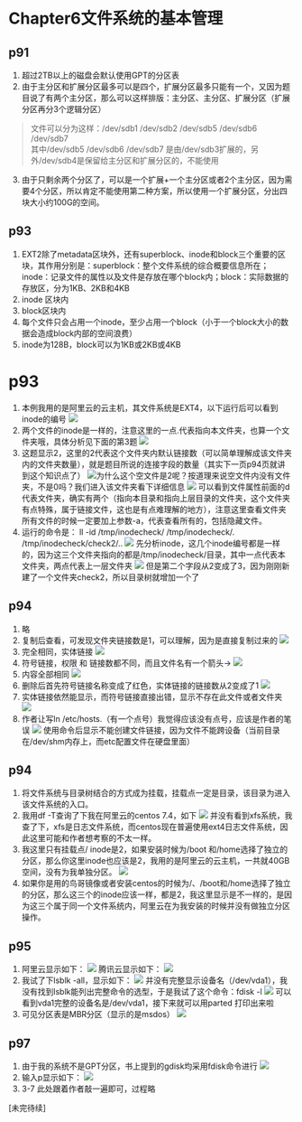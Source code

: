 # Chapter6文件系统的基本管理
## p91 
1. 超过2TB以上的磁盘会默认使用GPT的分区表
2. 由于主分区和扩展分区最多可以是四个，扩展分区最多只能有一个，又因为题目说了有两个主分区，那么可以这样排版：主分区、主分区、扩展分区（扩展分区再分3个逻辑分区）
> 文件可以分为这样：/dev/sdb1 /dev/sdb2 /dev/sdb5 /dev/sdb6 /dev/sdb7  
> 其中/dev/sdb5 /dev/sdb6 /dev/sdb7 是由/dev/sdb3扩展的，另外/dev/sdb4是保留给主分区和扩展分区的，不能使用  
3. 由于只剩余两个分区了，可以是一个扩展+一个主分区或者2个主分区，因为需要4个分区，所以肯定不能使用第二种方案，所以使用一个扩展分区，分出四块大小约100G的空间。

## p93 
1. EXT2除了metadata区块外，还有superblock、inode和block三个重要的区块，其作用分别是：superblock：整个文件系统的综合概要信息所在；inode：记录文件的属性以及文件是存放在哪个block内；block：实际数据的存放区，分为1KB、2KB和4KB
2. inode 区块内
3. block区块内
4. 每个文件只会占用一个inode，至少占用一个block（小于一个block大小的数据会造成block内部的空间浪费）
5. inode为128B，block可以为1KB或2KB或4KB

# p93
1. 本例我用的是阿里云的云主机，其文件系统是EXT4，以下运行后可以看到inode的编号
![](Chapter6%E6%96%87%E4%BB%B6%E7%B3%BB%E7%BB%9F%E7%9A%84%E5%9F%BA%E6%9C%AC%E7%AE%A1%E7%90%86/3ADF56F8-CB69-4E79-A3F2-96234528E265.png)
2. 两个文件的inode是一样的，注意这里的一点.代表指向本文件夹，也算一个文件夹哦，具体分析见下面的第3题
![](Chapter6%E6%96%87%E4%BB%B6%E7%B3%BB%E7%BB%9F%E7%9A%84%E5%9F%BA%E6%9C%AC%E7%AE%A1%E7%90%86/D91DDD30-7F7B-4235-A47C-71272F98B878.png)
3. 这题显示2，这里的2代表这个文件夹内默认链接数（可以简单理解成该文件夹内的文件夹数量），就是题目所说的连接字段的数量（其实下一页p94页就讲到这个知识点了）
![](Chapter6%E6%96%87%E4%BB%B6%E7%B3%BB%E7%BB%9F%E7%9A%84%E5%9F%BA%E6%9C%AC%E7%AE%A1%E7%90%86/06DCAA40-980B-498E-B4AE-E5B41E29A022.png)为什么这个空文件是2呢？按道理来说空文件内没有文件夹，不是0吗？我们进入该文件夹看下详细信息
![](Chapter6%E6%96%87%E4%BB%B6%E7%B3%BB%E7%BB%9F%E7%9A%84%E5%9F%BA%E6%9C%AC%E7%AE%A1%E7%90%86/CCB4BE0F-0598-458B-902D-AA466388D2F8.png)
可以看到文件属性前面的d代表文件夹，确实有两个（指向本目录和指向上层目录的文件夹，这个文件夹有点特殊，属于链接文件，这也是有点难理解的地方），注意这里查看文件夹所有文件的时候一定要加上参数-a，代表查看所有的，包括隐藏文件。
4. 运行的命令是： ll -id /tmp/inodecheck/ /tmp/inodecheck/. /tmp/inodecheck/check2/..
![](Chapter6%E6%96%87%E4%BB%B6%E7%B3%BB%E7%BB%9F%E7%9A%84%E5%9F%BA%E6%9C%AC%E7%AE%A1%E7%90%86/ACBD0A1E-3C5B-4D52-BE6C-7614FABFA737.png)
先分析inode，这几个inode编号都是一样的，因为这三个文件夹指向的都是/tmp/inodecheck/目录，其中一点代表本文件夹，两点代表上一层文件夹
![](Chapter6%E6%96%87%E4%BB%B6%E7%B3%BB%E7%BB%9F%E7%9A%84%E5%9F%BA%E6%9C%AC%E7%AE%A1%E7%90%86/B74F1C20-E6DD-49B8-AFC3-971C0D384DE8.png)
但是第二个字段从2变成了3，因为刚刚新建了一个文件夹check2，所以目录树就增加一个了
## p94
1. 略
2. 复制后查看，可发现文件夹链接数是1，可以理解，因为是直接复制过来的
![](Chapter6%E6%96%87%E4%BB%B6%E7%B3%BB%E7%BB%9F%E7%9A%84%E5%9F%BA%E6%9C%AC%E7%AE%A1%E7%90%86/8ED24615-6BCF-45F3-BC26-C50008B742A5.png)
3. 完全相同，实体链接
![](Chapter6%E6%96%87%E4%BB%B6%E7%B3%BB%E7%BB%9F%E7%9A%84%E5%9F%BA%E6%9C%AC%E7%AE%A1%E7%90%86/1A764167-7568-434C-A0A6-675111EC0C7A.png)
4. 符号链接，权限 和 链接数都不同，而且文件名有一个箭头->
![](Chapter6%E6%96%87%E4%BB%B6%E7%B3%BB%E7%BB%9F%E7%9A%84%E5%9F%BA%E6%9C%AC%E7%AE%A1%E7%90%86/22322C6E-717C-4935-AAD3-DC8A413C5CB8.png)
5. 内容全部相同
![](Chapter6%E6%96%87%E4%BB%B6%E7%B3%BB%E7%BB%9F%E7%9A%84%E5%9F%BA%E6%9C%AC%E7%AE%A1%E7%90%86/A99FE35C-3C3B-49F6-9E0D-E3C28FC7F970.png)
6. 删除后首先符号链接名称变成了红色，实体链接的链接数从2变成了1
![](Chapter6%E6%96%87%E4%BB%B6%E7%B3%BB%E7%BB%9F%E7%9A%84%E5%9F%BA%E6%9C%AC%E7%AE%A1%E7%90%86/6F687513-7C6E-40DA-ADE0-304CC85E6538.png)
7. 实体链接依然能显示，而符号链接直接出错，显示不存在此文件或者文件夹
![](Chapter6%E6%96%87%E4%BB%B6%E7%B3%BB%E7%BB%9F%E7%9A%84%E5%9F%BA%E6%9C%AC%E7%AE%A1%E7%90%86/827D5A09-EBB6-4148-9BCB-485B545342C4.png)
8. 作者让写ln /etc/hosts.（有一个点号）我觉得应该没有点号，应该是作者的笔误
![](Chapter6%E6%96%87%E4%BB%B6%E7%B3%BB%E7%BB%9F%E7%9A%84%E5%9F%BA%E6%9C%AC%E7%AE%A1%E7%90%86/68A424F5-95EF-4CA2-9EEA-C9F76A6B1788.png)
使用命令后显示不能创建文件链接，因为文件不能跨设备（当前目录在/dev/shm内存上，而etc配置文件在硬盘里面）
## p94 
1. 将文件系统与目录树结合的方式成为挂载，挂载点一定是目录，该目录为进入该文件系统的入口。
2. 我用df -T查询了下我在阿里云的centos 7.4，如下
![](Chapter6%E6%96%87%E4%BB%B6%E7%B3%BB%E7%BB%9F%E7%9A%84%E5%9F%BA%E6%9C%AC%E7%AE%A1%E7%90%86/D363ACA5-F406-4467-9A7E-0843B95ECC16.png)
并没有看到xfs系统，我查了下，xfs是日志文件系统，而centos现在普遍使用ext4日志文件系统，因此这里可能和作者想考察的不太一样。
3. 我这里只有挂载点/ inode是2，如果安装时候为/boot 和/home选择了独立的分区，那么你这里inode也应该是2，我用的是阿里云的云主机，一共就40GB空间，没有为我单独分区。
![](Chapter6%E6%96%87%E4%BB%B6%E7%B3%BB%E7%BB%9F%E7%9A%84%E5%9F%BA%E6%9C%AC%E7%AE%A1%E7%90%86/E9D291FA-9F2A-49FE-9EC3-5607C39FB2D6.png)
4. 如果你是用的鸟哥镜像或者安装centos的时候为/、/boot和/home选择了独立的分区，那么这三个的inode应该一样，都是2，我这里显示是不一样的，是因为这三个属于同一个文件系统内，阿里云在为我安装的时候并没有做独立分区操作。

## p95
1. 阿里云显示如下：
![](Chapter6%E6%96%87%E4%BB%B6%E7%B3%BB%E7%BB%9F%E7%9A%84%E5%9F%BA%E6%9C%AC%E7%AE%A1%E7%90%86/D235642B-71DC-4107-B080-4D57CF543421.png)
腾讯云显示如下：
![](Chapter6%E6%96%87%E4%BB%B6%E7%B3%BB%E7%BB%9F%E7%9A%84%E5%9F%BA%E6%9C%AC%E7%AE%A1%E7%90%86/9AD22002-D5E1-45A3-BF3C-54061ECBE496.png)
2. 我试了下lsblk -all，显示如下：
![](Chapter6%E6%96%87%E4%BB%B6%E7%B3%BB%E7%BB%9F%E7%9A%84%E5%9F%BA%E6%9C%AC%E7%AE%A1%E7%90%86/FAF08079-1A1B-4225-A9B0-A3D249DDAF4A.png)
并没有完整显示设备名（/dev/vda1），我没有找到lsblk能列出完整命令的选型，于是我试了这个命令：fdisk -l
![](Chapter6%E6%96%87%E4%BB%B6%E7%B3%BB%E7%BB%9F%E7%9A%84%E5%9F%BA%E6%9C%AC%E7%AE%A1%E7%90%86/8722ECA9-73BA-42C7-A4B9-3D33CBA98BCF.png)
可以看到vda1完整的设备名是/dev/vda1，接下来就可以用parted 打印出来啦
3. 可见分区表是MBR分区（显示的是msdos）
![](Chapter6%E6%96%87%E4%BB%B6%E7%B3%BB%E7%BB%9F%E7%9A%84%E5%9F%BA%E6%9C%AC%E7%AE%A1%E7%90%86/8AC42C64-5A99-4C8A-B7BE-982C429BBD03.png)
## p97
1. 由于我的系统不是GPT分区，书上提到的gdisk均采用fdisk命令进行
![](Chapter6%E6%96%87%E4%BB%B6%E7%B3%BB%E7%BB%9F%E7%9A%84%E5%9F%BA%E6%9C%AC%E7%AE%A1%E7%90%86/B9F8AA1C-509E-4C94-B3FF-D1AC5CF30455.png)
2. 输入p显示如下：
![](Chapter6%E6%96%87%E4%BB%B6%E7%B3%BB%E7%BB%9F%E7%9A%84%E5%9F%BA%E6%9C%AC%E7%AE%A1%E7%90%86/99842034-8406-4D3B-BFDE-5D34A3C6E245.png)
3. 3-7 此处跟着作者敲一遍即可，过程略

[未完待续]